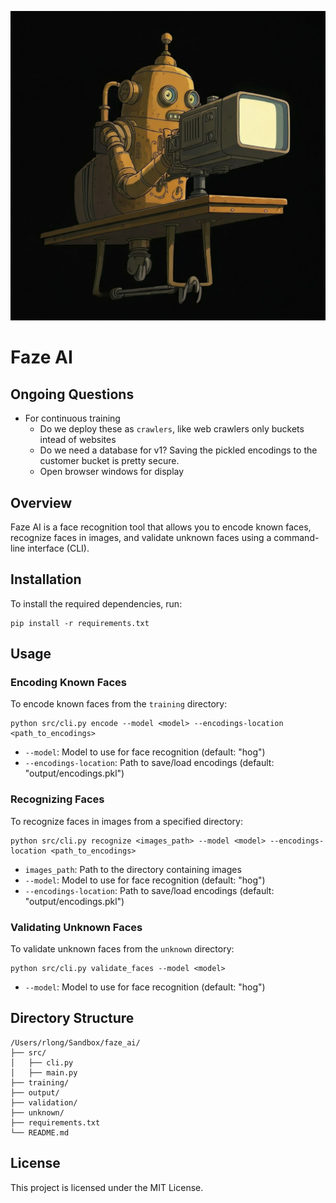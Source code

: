 ![Faze AI](image.png)
# Faze AI

## Ongoing Questions

- For continuous training
  - Do we deploy these as `crawlers`, like web crawlers only buckets intead of websites
  - Do we need a database for v1?  Saving the pickled encodings to the customer bucket is pretty secure.
  - Open browser windows for display

## Overview

Faze AI is a face recognition tool that allows you to encode known faces, recognize faces in images, and validate unknown faces using a command-line interface (CLI).

## Installation

To install the required dependencies, run:

```
pip install -r requirements.txt
```

## Usage

### Encoding Known Faces

To encode known faces from the `training` directory:

```
python src/cli.py encode --model <model> --encodings-location <path_to_encodings>
```

- `--model`: Model to use for face recognition (default: "hog")
- `--encodings-location`: Path to save/load encodings (default: "output/encodings.pkl")

### Recognizing Faces

To recognize faces in images from a specified directory:

```
python src/cli.py recognize <images_path> --model <model> --encodings-location <path_to_encodings>
```

- `images_path`: Path to the directory containing images
- `--model`: Model to use for face recognition (default: "hog")
- `--encodings-location`: Path to save/load encodings (default: "output/encodings.pkl")

### Validating Unknown Faces

To validate unknown faces from the `unknown` directory:

```
python src/cli.py validate_faces --model <model>
```

- `--model`: Model to use for face recognition (default: "hog")

## Directory Structure

```
/Users/rlong/Sandbox/faze_ai/
├── src/
│   ├── cli.py
│   ├── main.py
├── training/
├── output/
├── validation/
├── unknown/
├── requirements.txt
└── README.md
```

## License

This project is licensed under the MIT License.
